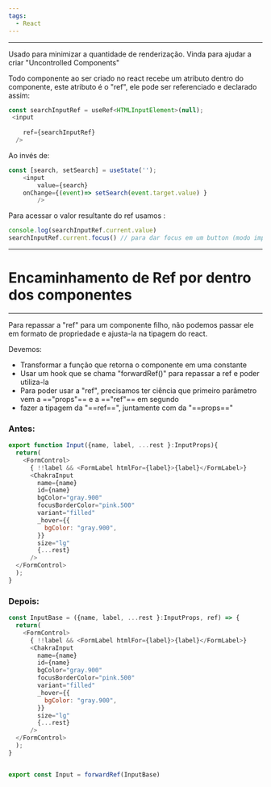 ```yaml
---
tags:
  - React
---
```

---

Usado para minimizar a quantidade de renderização. Vinda para ajudar a criar "Uncontrolled Components"

Todo componente ao ser criado no react recebe um atributo dentro do componente, este atributo é o "ref", ele pode ser referenciado e declarado assim:

```JavaScript
const searchInputRef = useRef<HTMLInputElement>(null);
 <input
	
	ref={searchInputRef}
  />
```

Ao invés de:

```JavaScript
const [search, setSearch] = useState('');
    <input
		value={search}
    onChange={(event)=> setSearch(event.target.value) }
		/>
```

  

Para acessar o valor resultante do ref usamos :

```JavaScript
console.log(searchInputRef.current.value)
searchInputRef.current.focus() // para dar focus em um button (modo imperativo)
```

---

# Encaminhamento de Ref por dentro dos componentes

---

Para repassar a "ref" para um componente filho, não podemos passar ele em formato de propriedade e ajusta-la na tipagem do react.

Devemos:

- Transformar a função que retorna o componente em uma constante
- Usar um hook que se chama "forwardRef()" para repassar a ref e poder utiliza-la
- Para poder usar a "ref", precisamos ter ciência que primeiro parâmetro vem a =="props"== e a =="ref"== em segundo
- fazer a tipagem da "==ref==", juntamente com da "==props=="

### Antes:

```JavaScript
export function Input({name, label, ...rest }:InputProps){
  return(
    <FormControl>
      { !!label && <FormLabel htmlFor={label}>{label}</FormLabel>}
      <ChakraInput
        name={name}
        id={name}
        bgColor="gray.900"
        focusBorderColor="pink.500"
        variant="filled"
        _hover={{
          bgColor: "gray.900",
        }}
        size="lg"
        {...rest}
      />
  </FormControl>
  );
}
```

### Depois:

```JavaScript
const InputBase = ({name, label, ...rest }:InputProps, ref) => {
  return(
    <FormControl>
      { !!label && <FormLabel htmlFor={label}>{label}</FormLabel>}
      <ChakraInput
        name={name}
        id={name}
        bgColor="gray.900"
        focusBorderColor="pink.500"
        variant="filled"
        _hover={{
          bgColor: "gray.900",
        }}
        size="lg"
        {...rest}
      />
  </FormControl>
  );
}


export const Input = forwardRef(InputBase)
```